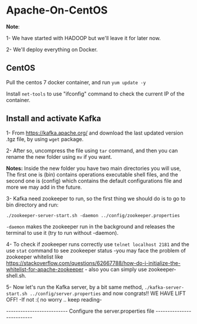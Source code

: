 # Apache-On-CentOS

**Note**: 

1- We have started with HADOOP but we'll leave it for later now.

2- We'll deploy everything on Docker.

## CentOS
Pull the centos 7 docker container, and run `yum update -y` 

Install `net-tools` to use "ifconfig" command to check the current IP of the container.

## Install and activate Kafka
1- From https://kafka.apache.org/ and download the last updated version .tgz file, by using `wget` package.

2- After so, uncompress the file using `tar` command, and then you can rename the new folder using `mv` if you want.

**Notes:** Inside the new folder you have two main directories you will use, The first one is (bin) contains operations executable shell files, and the second one is (config) which contains the default configurations file and more we may add in the future.

3- Kafka need zookeeper to run, so the first thing we should do is to go to bin directory and run: 

`./zookeeper-server-start.sh -daemon ../config/zookeeper.properties` 

`-daemon` makes the zookeeper run in the background and releases the terminal to use it (try to run without -daemon).

4- To check if zookeeper runs correctly use `telnet localhost 2181` and the use `stat` command to see zookeeper status -you may face the problem of zookeeper whitelist like https://stackoverflow.com/questions/62667788/how-do-i-initialize-the-whitelist-for-apache-zookeeper - also you can simply use zookeeper-shell.sh.

5- Now let's run the Kafka server, by a bit same method, `./kafka-server-start.sh ../config/server.properties` and now congrats!! WE HAVE LIFT OFF! -If not :( no worry .. keep reading-

-------------------------- Configure the server.properties file --------------------------

